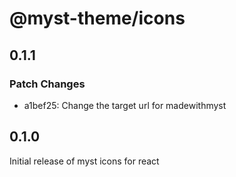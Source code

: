 # @myst-theme/icons

## 0.1.1

### Patch Changes

- a1bef25: Change the target url for madewithmyst

## 0.1.0

Initial release of myst icons for react
